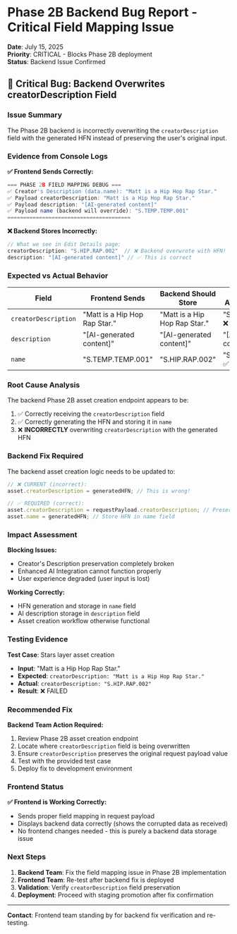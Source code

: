# Phase 2B Backend Bug Report - Critical Field Mapping Issue

**Date**: July 15, 2025  
**Priority**: CRITICAL - Blocks Phase 2B deployment  
**Status**: Backend Issue Confirmed  

## 🚨 **Critical Bug: Backend Overwrites creatorDescription Field**

### **Issue Summary**
The Phase 2B backend is incorrectly overwriting the `creatorDescription` field with the generated HFN instead of preserving the user's original input.

### **Evidence from Console Logs**

**✅ Frontend Sends Correctly:**
```javascript
=== PHASE 2B FIELD MAPPING DEBUG ===
✅ Creator's Description (data.name): "Matt is a Hip Hop Rap Star."
✅ Payload creatorDescription: "Matt is a Hip Hop Rap Star."
✅ Payload description: "[AI-generated content]"
✅ Payload name (backend will override): "S.TEMP.TEMP.001"
=======================================
```

**❌ Backend Stores Incorrectly:**
```javascript
// What we see in Edit Details page:
creatorDescription: "S.HIP.RAP.002"  // ❌ Backend overwrote with HFN!
description: "[AI-generated content]" // ✅ This is correct
```

### **Expected vs Actual Behavior**

| Field | Frontend Sends | Backend Should Store | Backend Actually Stores |
|-------|---------------|---------------------|------------------------|
| `creatorDescription` | "Matt is a Hip Hop Rap Star." | "Matt is a Hip Hop Rap Star." | "S.HIP.RAP.002" ❌ |
| `description` | "[AI-generated content]" | "[AI-generated content]" | "[AI-generated content]" ✅ |
| `name` | "S.TEMP.TEMP.001" | "S.HIP.RAP.002" | "S.HIP.RAP.002" ✅ |

### **Root Cause Analysis**

The backend Phase 2B asset creation endpoint appears to be:
1. ✅ Correctly receiving the `creatorDescription` field
2. ✅ Correctly generating the HFN and storing it in `name`
3. ❌ **INCORRECTLY** overwriting `creatorDescription` with the generated HFN

### **Backend Fix Required**

The backend asset creation logic needs to be updated to:

```javascript
// ❌ CURRENT (incorrect):
asset.creatorDescription = generatedHFN; // This is wrong!

// ✅ REQUIRED (correct):
asset.creatorDescription = requestPayload.creatorDescription; // Preserve user input
asset.name = generatedHFN; // Store HFN in name field
```

### **Impact Assessment**

**Blocking Issues:**
- Creator's Description preservation completely broken
- Enhanced AI Integration cannot function properly
- User experience degraded (user input is lost)

**Working Correctly:**
- HFN generation and storage in `name` field
- AI description storage in `description` field
- Asset creation workflow otherwise functional

### **Testing Evidence**

**Test Case**: Stars layer asset creation
- **Input**: "Matt is a Hip Hop Rap Star."
- **Expected**: `creatorDescription: "Matt is a Hip Hop Rap Star."`
- **Actual**: `creatorDescription: "S.HIP.RAP.002"`
- **Result**: ❌ FAILED

### **Recommended Fix**

**Backend Team Action Required:**
1. Review Phase 2B asset creation endpoint
2. Locate where `creatorDescription` field is being overwritten
3. Ensure `creatorDescription` preserves the original request payload value
4. Test with the provided test case
5. Deploy fix to development environment

### **Frontend Status**

**✅ Frontend is Working Correctly:**
- Sends proper field mapping in request payload
- Displays backend data correctly (shows the corrupted data as received)
- No frontend changes needed - this is purely a backend data storage issue

### **Next Steps**

1. **Backend Team**: Fix the field mapping issue in Phase 2B implementation
2. **Frontend Team**: Re-test after backend fix is deployed
3. **Validation**: Verify `creatorDescription` field preservation
4. **Deployment**: Proceed with staging promotion after fix confirmation

---

**Contact**: Frontend team standing by for backend fix verification and re-testing.